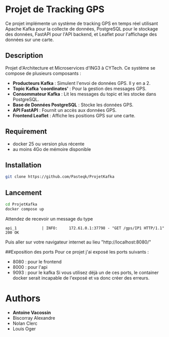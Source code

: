# Projet de Tracking GPS

Ce projet implémente un système de tracking GPS en temps réel utilisant Apache Kafka pour la collecte de données, PostgreSQL pour le stockage des données, FastAPI pour l'API backend, et Leaflet pour l'affichage des données sur une carte.

## Description
Projet d'Architecture et Microservices d'ING3 à CYTech.
Ce système se compose de plusieurs composants :
- **Producteurs Kafka** : Simulent l'envoi de données GPS. Il y en a 2.
- **Topic Kafka 'coordinates'** : Pour la gestion des messages GPS.
- **Consommateur Kafka** : Lit les messages du topic et les stocke dans PostgreSQL.
- **Base de Données PostgreSQL** : Stocke les données GPS.
- **API FastAPI** : Fournit un accès aux données GPS.
- **Frontend Leaflet** : Affiche les positions GPS sur une carte.

## Requirement

- docker 25 ou version plus récente
- au moins 4Go de mémoire disponible

## Installation 
```bash
git clone https://github.com/Pasteqk/ProjetKafka
```

## Lancement
```bash
cd ProjetKafka
docker compose up
```
Attendez de recevoir un message du type 
```
api_1           | INFO:     172.61.0.1:37798 - "GET /gps/IP1 HTTP/1.1" 200 OK
```
Puis aller sur votre navigateur internet au lieu "http://localhost:8080/"

##Exposition des ports
Pour ce projet j'ai exposé les ports suivants :
- 8080 : pour le frontend
- 8000 : pour l'api
- 9093 : pour le kafka
Si vous utilisez déjà un de ces ports, le container docker serait incapable de l'exposé et va donc créer des erreurs.

# Authors

- **Antoine Vacossin**
- Biscorray Alexandre
- Nolan Clerc
- Louis Oger
